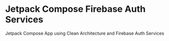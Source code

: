 # Jetpack Compose Firebase Auth Services
Jetpack Compose App using Clean Architecture and Firebase Auth Services
